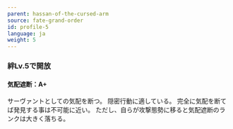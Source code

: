 ```yaml
---
parent: hassan-of-the-cursed-arm
source: fate-grand-order
id: profile-5
language: ja
weight: 5
---
```


### 絆Lv.5で開放

#### 気配遮断：A+

サーヴァントとしての気配を断つ。
隠密行動に適している。
完全に気配を断てば発見する事は不可能に近い。
ただし、自らが攻撃態勢に移ると気配遮断のランクは大きく落ちる。
